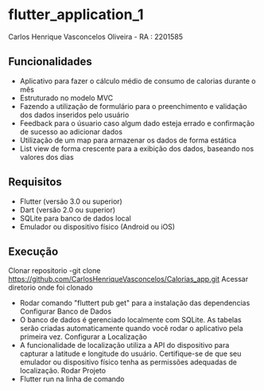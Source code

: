 # flutter_application_1

Carlos Henrique Vasconcelos Oliveira - RA : 2201585
## Funcionalidades
- Aplicativo para fazer o cálculo médio de consumo de calorias durante o mês
- Estruturado no modelo MVC
- Fazendo a utilização de formulário para o preenchimento e validação dos dados inseridos pelo usuário
- Feedback para o úsuario caso algum dado esteja errado e confirmação de sucesso ao adicionar dados
- Utilização de um map para armazenar os dados de forma estática
- List view de forma crescente para a exibição dos dados, baseando nos valores dos dias
 ## Requisitos
- Flutter (versão 3.0 ou superior)
- Dart (versão 2.0 ou superior)
- SQLite para banco de dados local
- Emulador ou dispositivo físico (Android ou iOS)
## Execução
Clonar repositorio
 -git clone https://github.com/CarlosHenriqueVasconcelos/Calorias_app.git
 Acessar diretorio onde foi clonado
- Rodar comando "fluttert pub get" para a instalação das dependencias
Configurar Banco de Dados
- O banco de dados é gerenciado localmente com SQLite. As tabelas serão criadas automaticamente quando você rodar o aplicativo pela primeira vez.
Configurar a Localização 
- A funcionalidade de localização utiliza a API do dispositivo para capturar a latitude e longitude do usuário. Certifique-se de que seu emulador ou dispositivo físico tenha as permissões adequadas de localização.
Rodar Projeto
- Flutter run na linha de comando
